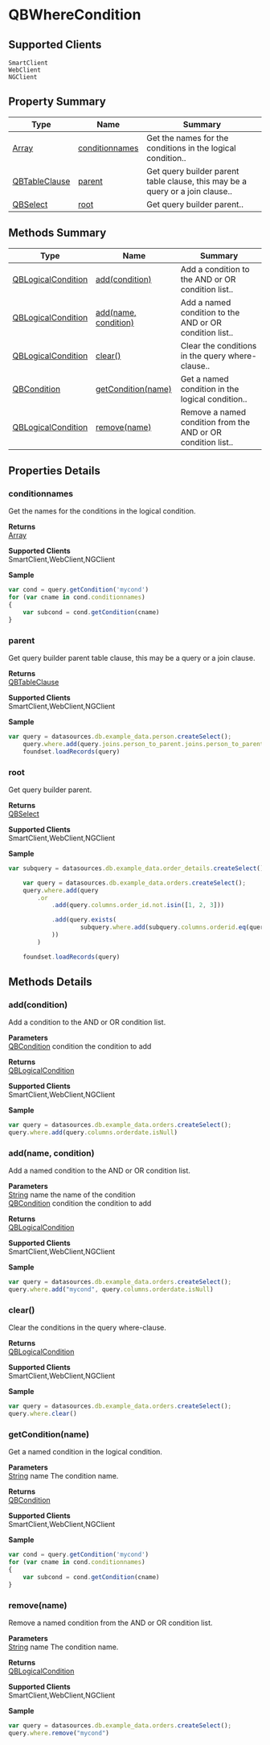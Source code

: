 #  QBWhereCondition

## **Supported Clients**

    SmartClient
    WebClient
    NGClient

## Property Summary

| Type                                                  | Name                    | Summary                                                                                                           |
| ----------------------------------------------------- | ----------------------- | ----------------------------------------------------------------------------------------------------------------- |
| [Array](../JSLib/Array.md) | [conditionnames](QBWhereCondition.md#conditionnames)                   | Get the names for the conditions in the logical condition..                                    |
| [QBTableClause](./QBTableClause.md) | [parent](QBWhereCondition.md#parent)                   | Get query builder parent table clause, this may be a query or a join clause..                                    |
| [QBSelect](./QBSelect.md) | [root](QBWhereCondition.md#root)                   | Get query builder parent..                                    |

## Methods Summary

| Type                                                  | Name                    | Summary                                                                                                           |
| ----------------------------------------------------- | ----------------------- | ----------------------------------------------------------------------------------------------------------------- |
| [QBLogicalCondition](./QBLogicalCondition.md) | [add(condition)](QBWhereCondition.md#add-condition)                   | Add a condition to the AND or OR condition list..                                    |
| [QBLogicalCondition](./QBLogicalCondition.md) | [add(name, condition)](QBWhereCondition.md#add-name-condition)                   | Add a named condition to the AND or OR condition list..                                    |
| [QBLogicalCondition](./QBLogicalCondition.md) | [clear()](QBWhereCondition.md#clear)                   | Clear the conditions in the query where-clause..                                    |
| [QBCondition](./QBCondition.md) | [getCondition(name)](QBWhereCondition.md#getcondition-name)                   | Get a named condition in the logical condition..                                    |
| [QBLogicalCondition](./QBLogicalCondition.md) | [remove(name)](QBWhereCondition.md#remove-name)                   | Remove a named condition from the AND or OR condition list..                                    |

## Properties Details

### conditionnames

Get the names for the conditions in the logical condition.

**Returns**\
[Array](../JSLib/Array.md) 

**Supported Clients**\
SmartClient,WebClient,NGClient

**Sample**

```javascript
var cond = query.getCondition('mycond')
for (var cname in cond.conditionnames)
{
	var subcond = cond.getCondition(cname)
}
```
### parent

Get query builder parent table clause, this may be a query or a join clause.

**Returns**\
[QBTableClause](./QBTableClause.md) 

**Supported Clients**\
SmartClient,WebClient,NGClient

**Sample**

```javascript
var query = datasources.db.example_data.person.createSelect();
	query.where.add(query.joins.person_to_parent.joins.person_to_parent.columns.name.eq('john'))
	foundset.loadRecords(query)
```
### root

Get query builder parent.

**Returns**\
[QBSelect](./QBSelect.md) 

**Supported Clients**\
SmartClient,WebClient,NGClient

**Sample**

```javascript
var subquery = datasources.db.example_data.order_details.createSelect();

	var query = datasources.db.example_data.orders.createSelect();
	query.where.add(query
		.or
			.add(query.columns.order_id.not.isin([1, 2, 3]))

			.add(query.exists(
					subquery.where.add(subquery.columns.orderid.eq(query.columns.order_id)).root
			))
		)

	foundset.loadRecords(query)
```

## Methods Details

### add(condition)

Add a condition to the AND or OR condition list.

**Parameters**\
[QBCondition](./QBCondition.md) condition the condition to add

**Returns**\
[QBLogicalCondition](./QBLogicalCondition.md) 

**Supported Clients**\
SmartClient,WebClient,NGClient

**Sample**

```javascript
var query = datasources.db.example_data.orders.createSelect();
query.where.add(query.columns.orderdate.isNull)
```
### add(name, condition)

Add a named condition to the AND or OR condition list.

**Parameters**\
[String](../JSLib/String.md) name the name of the condition\
[QBCondition](./QBCondition.md) condition the condition to add

**Returns**\
[QBLogicalCondition](./QBLogicalCondition.md) 

**Supported Clients**\
SmartClient,WebClient,NGClient

**Sample**

```javascript
var query = datasources.db.example_data.orders.createSelect();
query.where.add("mycond", query.columns.orderdate.isNull)
```
### clear()

Clear the conditions in the query where-clause.


**Returns**\
[QBLogicalCondition](./QBLogicalCondition.md) 

**Supported Clients**\
SmartClient,WebClient,NGClient

**Sample**

```javascript
var query = datasources.db.example_data.orders.createSelect();
query.where.clear()
```
### getCondition(name)

Get a named condition in the logical condition.

**Parameters**\
[String](../JSLib/String.md) name The condition name.

**Returns**\
[QBCondition](./QBCondition.md) 

**Supported Clients**\
SmartClient,WebClient,NGClient

**Sample**

```javascript
var cond = query.getCondition('mycond')
for (var cname in cond.conditionnames)
{
	var subcond = cond.getCondition(cname)
}
```
### remove(name)

Remove a named condition from the AND or OR condition list.

**Parameters**\
[String](../JSLib/String.md) name The condition name.

**Returns**\
[QBLogicalCondition](./QBLogicalCondition.md) 

**Supported Clients**\
SmartClient,WebClient,NGClient

**Sample**

```javascript
var query = datasources.db.example_data.orders.createSelect();
query.where.remove("mycond")
```

